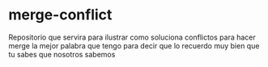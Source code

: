 # merge-conflict
Repositorio que servira para ilustrar como soluciona conflictos para hacer merge
la mejor palabra que tengo
para decir que lo recuerdo muy bien 
que tu sabes que nosotros sabemos

